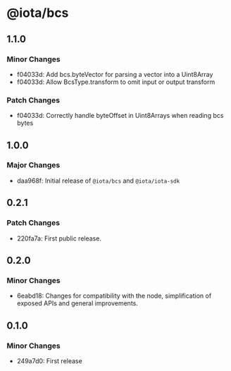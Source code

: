 # @iota/bcs

## 1.1.0

### Minor Changes

-   f04033d: Add bcs.byteVector for parsing a vector<u8> into a Uint8Array
-   f04033d: Allow BcsType.transform to omit input or output transform

### Patch Changes

-   f04033d: Correctly handle byteOffset in Uint8Arrays when reading bcs bytes

## 1.0.0

### Major Changes

-   daa968f: Initial release of `@iota/bcs` and `@iota/iota-sdk`

## 0.2.1

### Patch Changes

-   220fa7a: First public release.

## 0.2.0

### Minor Changes

-   6eabd18: Changes for compatibility with the node, simplification of exposed APIs and general
    improvements.

## 0.1.0

### Minor Changes

-   249a7d0: First release
